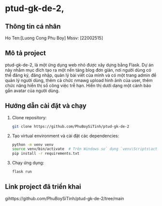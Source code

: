 # ptud-gk-de-2,

## Thông tin cá nhân
Ho Ten:[Luong Cong Phu Boy]
Mssv: [22002515]
## Mô tả project
ptud-gk-de-2, là một ứng dụng web nhỏ được xây dựng bằng Flask. Dự án này nhằm mục đích tạo ra một nền tảng blog đơn giản, nơi người dùng có thể đăng ký, đăng nhập, quản lý bài viết của mình và có một trang admin để quản lý người dùng, thêm cả chức nmawg upload hình ảnh của user,  thêm chức năng hiển thị số công việc trễ hạn. Hiển thị dưới dạng 
một cảnh báo gần avatar của người dùng. 

## Hướng dẫn cài đặt và chạy
1. Clone repository:
    ```bash
    git clone https://github.com/PhuBoySiTinh/ptud-gk-de-2
    ```

2. Tạo virtual environment và cài đặt các dependencies:
    ```bash
    python -m venv venv
    source venv/bin/activate  # Trên Windows sử dụng `venv\Scripts\activate`
    pip install -r requirements.txt
    ```

3. Chạy ứng dụng:
    ```bash
    flask run
    ```

## Link project đã triển khai
gihttps://github.com/PhuBoySiTinh/ptud-gk-de-2/tree/main

